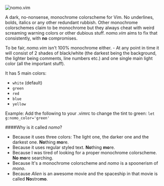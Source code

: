![nomo.vim](https://raw.githubusercontent.com/superDuperCyberTechno/nomo.vim/master/header.png)

A dark, no-nonsense, monochrome colorscheme for Vim. No underlines, bolds, italics or any other redundant rubbish. Other monochrome colorschemes claim to be monochrome but they always cheat with weird screaming warning colors or other dubious stuff. *nomo.vim* aims to fix that consistently, with **no** compromises.

To be fair, *nomo.vim* isn't 100% monochrome either. - At any point in time it will consist of 2 shades of black/white (the darkest being the background, the lighter being comments, line numbers etc.) and one single main light color (all the important stuff).

It has 5 main colors:
* `white` (default)
* `green`
* `red`
* `blue`
* `yellow`

Example: Add the following to your .vimrc to change the tint to green:
`let g:nomo_color='green'`

####Why is it called *nomo*?
* Because it uses three colors: The light one, the darker one and the darkest one. **No**thing **mo**re.
* Because it uses regular styled text. **No**thing **mo**re.
* Because I was tired of looking for a proper monochrome colorscheme. **No** **mo**re searching.
* Because It's a monochrome colorscheme and *nomo* is a spoonerism of *mono*.
* Because *Alien* is an awesome movie and the spaceship in that movie is called **No**stro**mo**.
